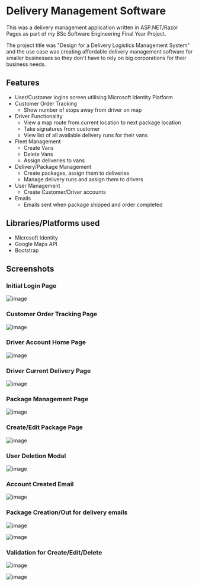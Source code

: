 # Delivery Management Software
This was a delivery management application written in ASP.NET/Razor Pages as part of my BSc Software Engineering Final Year Project.

The project title was "Design for a Delivery Logistics Management System" and the use case was creating affordable delivery management software for smaller businesses so they don't have to rely on big corporations for their business needs.

## Features
- User/Customer logins screen utilising Microsoft Identity Platform
- Customer Order Tracking
  - Show number of stops away from driver on map
- Driver Functionality
  - View a map route from current location to next package location
  - Take signatures from customer
  - View list of all available delivery runs for their vans
- Fleet Management
  - Create Vans
  - Delete Vans
  - Assign deliveries to vans
- Delivery/Package Management
  - Create packages, assign them to deliveries
  - Manage delivery runs and assign them to drivers
- User Management
  - Create Customer/Driver accounts
- Emails
  - Emails sent when package shipped and order completed

## Libraries/Platforms used
- Microsoft Identity
- Google Maps API
- Bootstrap

 ## Screenshots
### Initial Login Page
![image](https://github.com/user-attachments/assets/c84927a4-e207-49a3-8b83-56fb6d1e05e3)

### Customer Order Tracking Page
![image](https://github.com/user-attachments/assets/51bb7ef1-ecd1-4ca6-99ef-aa2f27fc6c58)

### Driver Account Home Page
![image](https://github.com/user-attachments/assets/c1993d0f-937f-4dae-9d68-eec42482d89f)

### Driver Current Delivery Page
![image](https://github.com/user-attachments/assets/8b70d3cb-b946-442b-977a-7ab7a1f9987f)

### Package Management Page
![image](https://github.com/user-attachments/assets/e1a5db24-276f-4d66-948e-6bcd50690ef4)

### Create/Edit Package Page
![image](https://github.com/user-attachments/assets/592cb568-d0f3-459a-82c0-4a49bb6cfbc4)

### User Deletion Modal
![image](https://github.com/user-attachments/assets/d4c078b4-5e16-400f-be5f-f8b0bb4fab0e)

### Account Created Email
![image](https://github.com/user-attachments/assets/bb343ce9-84b9-46ef-b6c0-4ddbf77e11b6)

### Package Creation/Out for delivery emails
![image](https://github.com/user-attachments/assets/09bf0e73-b727-472b-b1e0-23b314bade54)

![image](https://github.com/user-attachments/assets/8abad4d5-a9da-4525-bf43-557596140e3a)

### Validation for Create/Edit/Delete
![image](https://github.com/user-attachments/assets/35637f55-49f8-48a7-b94b-29c9446f106e)

![image](https://github.com/user-attachments/assets/86f3d70b-97b2-49f7-916c-9102b7517139)


